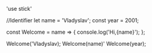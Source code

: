 'use stick'

//Identifier
let name = 'Vladyslav';
const year = 2001;


const Welcome = name => {
  console.log('Hi,{name}');
  };
  
  Welcome('Vladyslav);
  Welcome(name)'
  Welcome(year);
  
  
